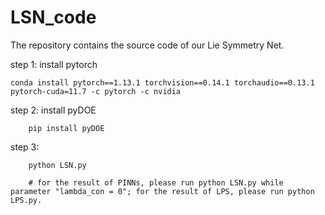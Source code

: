 # LSN_code

The repository contains the source code of our Lie Symmetry Net.

step 1: install pytorch

	conda install pytorch==1.13.1 torchvision==0.14.1 torchaudio==0.13.1 pytorch-cuda=11.7 -c pytorch -c nvidia
	
step 2: install pyDOE	
   
        pip install pyDOE
        
step 3:
        
        python LSN.py
	
        # for the result of PINNs, please run python LSN.py while parameter "lambda_con = 0"; for the result of LPS, please run python LPS.py.
	
        
